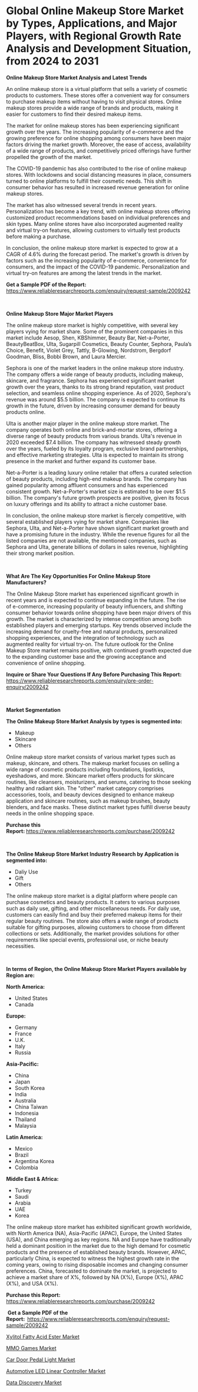 <p><h1>Global Online Makeup Store Market by Types, Applications, and Major Players, with Regional Growth Rate Analysis and Development Situation, from 2024 to 2031</h1></p><p><strong>Online Makeup Store Market Analysis and Latest Trends</strong></p>
<p><p>An online makeup store is a virtual platform that sells a variety of cosmetic products to customers. These stores offer a convenient way for consumers to purchase makeup items without having to visit physical stores. Online makeup stores provide a wide range of brands and products, making it easier for customers to find their desired makeup items.</p><p>The market for online makeup stores has been experiencing significant growth over the years. The increasing popularity of e-commerce and the growing preference for online shopping among consumers have been major factors driving the market growth. Moreover, the ease of access, availability of a wide range of products, and competitively priced offerings have further propelled the growth of the market.</p><p>The COVID-19 pandemic has also contributed to the rise of online makeup stores. With lockdowns and social distancing measures in place, consumers turned to online platforms to fulfill their cosmetic needs. This shift in consumer behavior has resulted in increased revenue generation for online makeup stores.</p><p>The market has also witnessed several trends in recent years. Personalization has become a key trend, with online makeup stores offering customized product recommendations based on individual preferences and skin types. Many online stores have also incorporated augmented reality and virtual try-on features, allowing customers to virtually test products before making a purchase.</p><p>In conclusion, the online makeup store market is expected to grow at a CAGR of 4.6% during the forecast period. The market's growth is driven by factors such as the increasing popularity of e-commerce, convenience for consumers, and the impact of the COVID-19 pandemic. Personalization and virtual try-on features are among the latest trends in the market.</p></p>
<p><strong>Get a Sample PDF of the Report:&nbsp;</strong> <a href="https://www.reliableresearchreports.com/enquiry/request-sample/2009242">https://www.reliableresearchreports.com/enquiry/request-sample/2009242</a></p>
<p>&nbsp;</p>
<p><strong>Online Makeup Store Major Market Players</strong></p>
<p><p>The online makeup store market is highly competitive, with several key players vying for market share. Some of the prominent companies in this market include Aesop, Shen, KBShimmer, Beauty Bar, Net-a-Porter, BeautyBeatBox, Ulta, Sugarpill Cosmetics, Beauty Counter, Sephora, Paula’s Choice, Benefit, Violet Grey, Tattly, B-Glowing, Nordstrom, Bergdorf Goodman, Bliss, Bobbi Brown, and Laura Mercier.</p><p>Sephora is one of the market leaders in the online makeup store industry. The company offers a wide range of beauty products, including makeup, skincare, and fragrance. Sephora has experienced significant market growth over the years, thanks to its strong brand reputation, vast product selection, and seamless online shopping experience. As of 2020, Sephora's revenue was around $5.5 billion. The company is expected to continue its growth in the future, driven by increasing consumer demand for beauty products online.</p><p>Ulta is another major player in the online makeup store market. The company operates both online and brick-and-mortar stores, offering a diverse range of beauty products from various brands. Ulta's revenue in 2020 exceeded $7.4 billion. The company has witnessed steady growth over the years, fueled by its loyalty program, exclusive brand partnerships, and effective marketing strategies. Ulta is expected to maintain its strong presence in the market and further expand its customer base.</p><p>Net-a-Porter is a leading luxury online retailer that offers a curated selection of beauty products, including high-end makeup brands. The company has gained popularity among affluent consumers and has experienced consistent growth. Net-a-Porter's market size is estimated to be over $1.5 billion. The company's future growth prospects are positive, given its focus on luxury offerings and its ability to attract a niche customer base.</p><p>In conclusion, the online makeup store market is fiercely competitive, with several established players vying for market share. Companies like Sephora, Ulta, and Net-a-Porter have shown significant market growth and have a promising future in the industry. While the revenue figures for all the listed companies are not available, the mentioned companies, such as Sephora and Ulta, generate billions of dollars in sales revenue, highlighting their strong market position.</p></p>
<p>&nbsp;</p>
<p><strong>What Are The Key Opportunities For Online Makeup Store Manufacturers?</strong></p>
<p><p>The Online Makeup Store market has experienced significant growth in recent years and is expected to continue expanding in the future. The rise of e-commerce, increasing popularity of beauty influencers, and shifting consumer behavior towards online shopping have been major drivers of this growth. The market is characterized by intense competition among both established players and emerging startups. Key trends observed include the increasing demand for cruelty-free and natural products, personalized shopping experiences, and the integration of technology such as augmented reality for virtual try-on. The future outlook for the Online Makeup Store market remains positive, with continued growth expected due to the expanding customer base and the growing acceptance and convenience of online shopping.</p></p>
<p><strong>Inquire or Share Your Questions If Any Before Purchasing This Report:</strong> <a href="https://www.reliableresearchreports.com/enquiry/pre-order-enquiry/2009242">https://www.reliableresearchreports.com/enquiry/pre-order-enquiry/2009242</a></p>
<p>&nbsp;</p>
<p><strong>Market Segmentation</strong></p>
<p><strong>The Online Makeup Store Market Analysis by types is segmented into:</strong></p>
<p><ul><li>Makeup</li><li>Skincare</li><li>Others</li></ul></p>
<p><p>Online makeup store market consists of various market types such as makeup, skincare, and others. The makeup market focuses on selling a wide range of cosmetic products including foundations, lipsticks, eyeshadows, and more. Skincare market offers products for skincare routines, like cleansers, moisturizers, and serums, catering to those seeking healthy and radiant skin. The "other" market category comprises accessories, tools, and beauty devices designed to enhance makeup application and skincare routines, such as makeup brushes, beauty blenders, and face masks. These distinct market types fulfill diverse beauty needs in the online shopping space.</p></p>
<p><strong>Purchase this Report:&nbsp;</strong><a href="https://www.reliableresearchreports.com/purchase/2009242">https://www.reliableresearchreports.com/purchase/2009242</a></p>
<p>&nbsp;</p>
<p><strong>The Online Makeup Store Market Industry Research by Application is segmented into:</strong></p>
<p><ul><li>Daliy Use</li><li>Gift</li><li>Others</li></ul></p>
<p><p>The online makeup store market is a digital platform where people can purchase cosmetics and beauty products. It caters to various purposes such as daily use, gifting, and other miscellaneous needs. For daily use, customers can easily find and buy their preferred makeup items for their regular beauty routines. The store also offers a wide range of products suitable for gifting purposes, allowing customers to choose from different collections or sets. Additionally, the market provides solutions for other requirements like special events, professional use, or niche beauty necessities.</p></p>
<p>&nbsp;</p>
<p><strong>In terms of Region, the Online Makeup Store Market Players available by Region are:</strong></p>
<p>
    <p> <strong> North America: </strong>
        <ul>
            <li>United States</li>
            <li>Canada</li>
        </ul>
        </p> 
    <p> <strong> Europe: </strong>
        <ul>
            <li>Germany</li>
            <li>France</li>
            <li>U.K.</li>
            <li>Italy</li>
            <li>Russia</li>
        </ul>
        </p> 
    <p> <strong> Asia-Pacific: </strong>
        <ul>
            <li>China</li>
            <li>Japan</li>
            <li>South Korea</li>
            <li>India</li>
            <li>Australia</li>
            <li>China Taiwan</li>
            <li>Indonesia</li>
            <li>Thailand</li>
            <li>Malaysia</li>
        </ul>
        </p> 
    <p> <strong> Latin America: </strong>
        <ul>
            <li>Mexico</li>
            <li>Brazil</li>
            <li>Argentina Korea</li>
            <li>Colombia</li>
        </ul>
        </p> 
    <p> <strong> Middle East & Africa: </strong>
        <ul>
            <li>Turkey</li>
            <li>Saudi</li>
            <li>Arabia</li>
            <li>UAE</li>
            <li>Korea</li>
        </ul>
    </p>
    </p>
<p><p>The online makeup store market has exhibited significant growth worldwide, with North America (NA), Asia-Pacific (APAC), Europe, the United States (USA), and China emerging as key regions. NA and Europe have traditionally held a dominant position in the market due to the high demand for cosmetic products and the presence of established beauty brands. However, APAC, particularly China, is expected to witness the highest growth rate in the coming years, owing to rising disposable incomes and changing consumer preferences. China, forecasted to dominate the market, is projected to achieve a market share of X%, followed by NA (X%), Europe (X%), APAC (X%), and USA (X%).</p></p>
<p><strong>Purchase this Report: </strong><a href="https://www.reliableresearchreports.com/purchase/2009242">https://www.reliableresearchreports.com/purchase/2009242</a></p>
<p>&nbsp;<strong>Get a Sample PDF of the Report:&nbsp;&nbsp;</strong><a href="https://www.reliableresearchreports.com/enquiry/request-sample/2009242">https://www.reliableresearchreports.com/enquiry/request-sample/2009242</a></p>
<p><strong></strong></p>
<p><p><a href="https://medium.com/@rosejohnson762014/xylitol-fatty-acid-ester-market-furnishes-information-on-market-share-market-trends-and-market-e8ff9c83fa83">Xylitol Fatty Acid Ester Market</a></p><p><a href="https://github.com/lylyparadise/Market-Research-Report-List-1/blob/main/mmo-games-market.md">MMO Games Market</a></p><p><a href="https://medium.com/@rosejohnson762014/car-door-pedal-light-market-furnishes-information-on-market-share-market-trends-and-market-growth-ac78b42a142f">Car Door Pedal Light Market</a></p><p><a href="https://medium.com/@rosejohnson762014/automotive-led-linear-controller-market-size-cagr-trends-2024-2030-a255e389bbd7">Automotive LED Linear Controller Market</a></p><p><a href="https://github.com/globismark/Market-Research-Report-List-1/blob/main/data-discovery-market.md">Data Discovery Market</a></p></p>